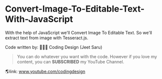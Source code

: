 # Convert-Image-To-Editable-Text-With-JavaScript

With the help of JavaScript we'll Convert Image To Editable Text. So we'll extract text from image with Tesseract.js.

Code written by:
👨🏻‍⚕️ Coding Design (Jeet Saru)

> You can do whatever you want with the code. However if you love my content, you can **SUBSCRIBED** my YouTube Channel.

🌎link: www.youtube.com/codingdesign
